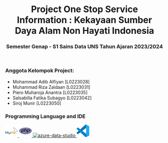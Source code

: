 <h1 align="center">Project One Stop Service Information : Kekayaan Sumber Daya Alam Non Hayati Indonesia</h1>
<h3 align="center">Semester Genap - S1 Sains Data UNS Tahun Ajaran 2023/2024</h3>

<br>
<p align="right"> <h3>Anggota Kelompok Project:</h3> 
  </p>

- Mohammad Adib Alfiyan [L0223028]
- Muhammad Riza Zaidaan [L0223031]
- Piero Muharoja Anantra [L0223035]
- Salsabilla Fatika Subagyo [L0223042]
- Siroj Munir [L0223050]

<h3 align="left">Programming Language and IDE</h3>
<p align="left"> 
  <a href="https://www.mysql.com/" target="_blank" rel="noreferrer">
    <img src="https://raw.githubusercontent.com/devicons/devicon/master/icons/mysql/mysql-original-wordmark.svg"
      alt="sql" width="40" height="40"/> 
  </a>
  <a href="https://www.php.net/" target="_blank" rel="noreferrer">
    <img src="https://raw.githubusercontent.com/devicons/devicon/master/icons/php/php-original.svg"
      alt="php" width="40" height="40"/> 
  </a>
  <a href="https://learn.microsoft.com/en-us/sql/azure-data-studio/download-azure-data-studio" target="_blank" rel="noreferrer">
    <img src="https://img.icons8.com/fluency/48/000000/azure-data-studio.png" 
      alt="azure-data-studio" width="40" height="40"/>
  </a>
  <a href="https://code.visualstudio.com/download" target="_blank" rel="noreferrer">
    <img src="https://raw.githubusercontent.com/github/explore/80688e429a7d4ef2fca1e82350fe8e3517d3494d/topics/visual-studio-code/visual-studio-code.png"
      alt="vscode" width="40" height="40"/>
  </a>
</p>
